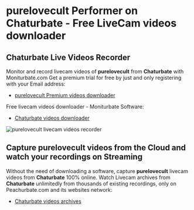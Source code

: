 # purelovecult Performer on Chaturbate - Free LiveCam videos downloader

## Chaturbate Live Videos Recorder

Monitor and record livecam videos of **purelovecult** from **Chaturbate** with Moniturbate.com
Get a premium trial for free by just and only registering with your Email address:
* [purelovecult Premium videos downloader](https://moniturbate.com/request-demo-licence-key.html)

Free livecam videos downloader - Moniturbate Software:
* [Chaturbate videos downloader](https://moniturbate.com/moniturbate-download-software.html)

![purelovecult livecam videos recorder](https://peachurnet.com/templates/moniturbate-software.png)


## Capture purelovecult videos from the Cloud and watch your recordings on Streaming

Without the need of downloading a software, capture **purelovecult** livecam videos from **Chaturbate** 100% online.
Watch Livecam archives from **Chaturbate** unlimitedly from thousands of existing recordings, only on Peachurbate.com and its websites network:
* [Chaturbate videos archives](https://peachurnet.com/)